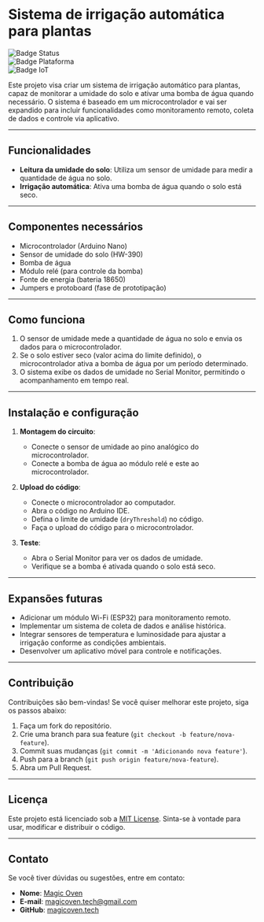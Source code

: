 # Sistema de irrigação automática para plantas

![Badge Status](https://img.shields.io/badge/Status-Em%20Desenvolvimento-yellow)  
![Badge Plataforma](https://img.shields.io/badge/Plataforma-Arduino-blue)  
![Badge IoT](https://img.shields.io/badge/IoT-Opcional-green)

Este projeto visa criar um sistema de irrigação automático para plantas, capaz de monitorar a umidade do solo e ativar uma bomba de água quando necessário. O sistema é baseado em um microcontrolador e vai ser expandido para incluir funcionalidades como monitoramento remoto, coleta de dados e controle via aplicativo.

---

## Funcionalidades
- **Leitura da umidade do solo**: Utiliza um sensor de umidade para medir a quantidade de água no solo.
- **Irrigação automática**: Ativa uma bomba de água quando o solo está seco.

---

## Componentes necessários
- Microcontrolador (Arduino Nano)
- Sensor de umidade do solo (HW-390)
- Bomba de água
- Módulo relé (para controle da bomba)
- Fonte de energia (bateria 18650)
- Jumpers e protoboard (fase de prototipação)

---

## Como funciona
1. O sensor de umidade mede a quantidade de água no solo e envia os dados para o microcontrolador.
2. Se o solo estiver seco (valor acima do limite definido), o microcontrolador ativa a bomba de água por um período determinado.
3. O sistema exibe os dados de umidade no Serial Monitor, permitindo o acompanhamento em tempo real.

---

## Instalação e configuração
1. **Montagem do circuito**:
   - Conecte o sensor de umidade ao pino analógico do microcontrolador.
   - Conecte a bomba de água ao módulo relé e este ao microcontrolador.

2. **Upload do código**:
   - Conecte o microcontrolador ao computador.
   - Abra o código no Arduino IDE.
   - Defina o limite de umidade (`dryThreshold`) no código.
   - Faça o upload do código para o microcontrolador.

3. **Teste**:
   - Abra o Serial Monitor para ver os dados de umidade.
   - Verifique se a bomba é ativada quando o solo está seco.

---

## Expansões futuras
- Adicionar um módulo Wi-Fi (ESP32) para monitoramento remoto.
- Implementar um sistema de coleta de dados e análise histórica.
- Integrar sensores de temperatura e luminosidade para ajustar a irrigação conforme as condições ambientais.
- Desenvolver um aplicativo móvel para controle e notificações.

---

## Contribuição
Contribuições são bem-vindas! Se você quiser melhorar este projeto, siga os passos abaixo:
1. Faça um fork do repositório.
2. Crie uma branch para sua feature (`git checkout -b feature/nova-feature`).
3. Commit suas mudanças (`git commit -m 'Adicionando nova feature'`).
4. Push para a branch (`git push origin feature/nova-feature`).
5. Abra um Pull Request.

---

## Licença
Este projeto está licenciado sob a [MIT License](https://opensource.org/licenses/MIT). Sinta-se à vontade para usar, modificar e distribuir o código.

---

## Contato
Se você tiver dúvidas ou sugestões, entre em contato:
- **Nome**: [Magic Oven](https://magicoven.tech)
- **E-mail**: [magicoven.tech@gmail.com](mailto:magicoven.tech@gmail.com?subject=Fala%20que%20eu%20te%20escuto&body=Olá%20no%20que%20posso%20ajudar?)
- **GitHub**: [magicoven.tech](https://github.com/magicoven-tech)
